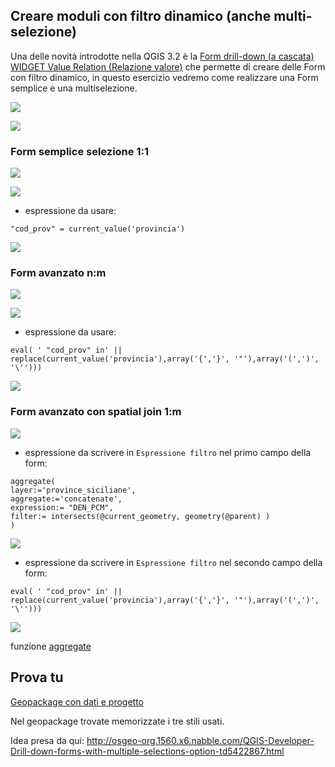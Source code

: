 ## Creare moduli con filtro dinamico (anche multi-selezione)

Una delle novità introdotte nella QGIS 3.2 è la [Form drill-down (a cascata) WIDGET Value Relation (Relazione valore)](http://hfcqgis.opendatasicilia.it/it/latest/release/novita_32.html#form-drill-down-a-cascata-widget-value-relation-relazione-valore) che permette di creare delle Form con filtro dinamico, in questo esercizio vedremo come realizzare una Form semplice e una multiselezione.

![](/img/esempi/drilldown_form/img_00.png)

![](/img/esempi/drilldown_form/img_03.png)

### Form semplice selezione 1:1

![](/img/esempi/drilldown_form/img_06.png)

![](/img/esempi/drilldown_form/img_07.png)

- espressione da usare:

```
"cod_prov" = current_value('provincia')
```

![](/img/esempi/drilldown_form/drill3.gif)

### Form avanzato n:m

![](/img/esempi/drilldown_form/img_04.png)

![](/img/esempi/drilldown_form/img_05.png)

- espressione da usare:

```
eval( ' "cod_prov" in' || replace(current_value('provincia'),array('{','}', '"'),array('(',')', '\'')))
```

![](/img/esempi/drilldown_form/drill2.gif)

### Form avanzato con spatial join 1:m

![](/img/esempi/drilldown_form/img_01.png)

- espressione da scrivere in `Espressione filtro` nel primo campo della form:
  
```
aggregate( 
layer:='province_siciliane', 
aggregate:='concatenate', 
expression:= "DEN_PCM", 
filter:= intersects(@current_geometry, geometry(@parent) )
) 
```

![](/img/esempi/drilldown_form/img_02.png)

- espressione da scrivere in `Espressione filtro` nel secondo campo della form:

```
eval( ' "cod_prov" in' || replace(current_value('provincia'),array('{','}', '"'),array('(',')', '\'')))
```

![](/img/esempi/drilldown_form/drill1.gif)

funzione [aggregate](http://hfcqgis.opendatasicilia.it/it/latest/gr_funzioni/aggregates/aggregate.html)


## Prova tu

[Geopackage con dati e progetto](https://github.com/gbvitrano/HfcQGIS/blob/master/prova_tu/drilldown_form_multiple.zip)

Nel geopackage trovate memorizzate i tre stili usati.

Idea presa da qui:
http://osgeo-org.1560.x6.nabble.com/QGIS-Developer-Drill-down-forms-with-multiple-selections-option-td5422867.html